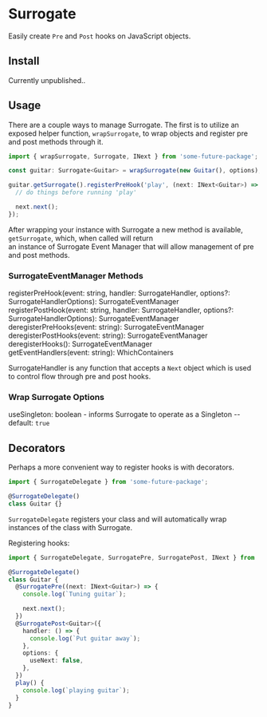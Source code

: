 # Surrogate

Easily create `Pre` and `Post` hooks on JavaScript objects.

## Install

Currently unpublished..

## Usage

There are a couple ways to manage Surrogate. The first is to utilize an exposed helper function, `wrapSurrogate`, to wrap objects and register pre and post methods through it.

```typescript
import { wrapSurrogate, Surrogate, INext } from 'some-future-package';

const guitar: Surrogate<Guitar> = wrapSurrogate(new Guitar(), options);

guitar.getSurrogate().registerPreHook('play', (next: INext<Guitar>) => {
  // do things before running 'play'

  next.next();
});
```

After wrapping your instance with Surrogate a new method is available, `getSurrogate`, which, when called will return  
an instance of Surrogate Event Manager that will allow management of pre and post methods.

### SurrogateEventManager Methods

registerPreHook(event: string, handler: SurrogateHandler, options?: SurrogateHandlerOptions): SurrogateEventManager  
registerPostHook(event: string, handler: SurrogateHandler, options?: SurrogateHandlerOptions): SurrogateEventManager  
deregisterPreHooks(event: string): SurrogateEventManager  
deregisterPostHooks(event: string): SurrogateEventManager  
deregisterHooks(): SurrogateEventManager  
getEventHandlers(event: string): WhichContainers

SurrogateHandler is any function that accepts a `Next` object which is used to control flow through pre and post hooks.

### Wrap Surrogate Options

useSingleton: boolean - informs Surrogate to operate as a Singleton -- default: `true`

## Decorators

Perhaps a more convenient way to register hooks is with decorators.

```typescript
import { SurrogateDelegate } from 'some-future-package';

@SurrogateDelegate()
class Guitar {}
```

`SurrogateDelegate` registers your class and will automatically wrap instances of the class with Surrogate.

Registering hooks:

```typescript
import { SurrogateDelegate, SurrogatePre, SurrogatePost, INext } from 'some-future-package';

@SurrogateDelegate()
class Guitar {
  @SurrogatePre((next: INext<Guitar>) => {
    console.log(`Tuning guitar`);

    next.next();
  })
  @SurrogatePost<Guitar>({
    handler: () => {
      console.log(`Put guitar away`);
    },
    options: {
      useNext: false,
    },
  })
  play() {
    console.log(`playing guitar`);
  }
}
```
